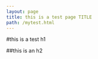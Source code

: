 ```yaml
---
layout: page
title: this is a test page TITLE
path: /mytest.html
---
```


#this is a test h1

##this is an h2
